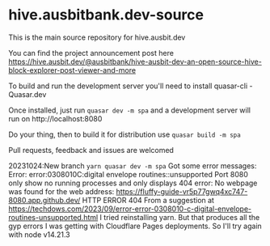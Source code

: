 # hive.ausbitbank.dev-source
 
This is the main source repository for hive.ausbit.dev

You can find the project announcement post here 
https://hive.ausbit.dev/@ausbitbank/hive-ausbit-dev-an-open-source-hive-block-explorer-post-viewer-and-more

To build and run the development server you'll need to install quasar-cli - Quasar.dev

Once installed, just run `quasar dev -m spa` and a development server will run on http://localhost:8080

Do your thing, then to build it for distribution use `quasar build -m spa`

Pull requests, feedback and issues are welcomed

20231024:New branch 
`yarn quasar dev -m spa`
Got some error messages:
Error: error:0308010C:digital envelope routines::unsupported
Port 8080 only show no running processes and only displays 404 error:
No webpage was found for the web address: https://fluffy-guide-vr5p77gwq4xc747-8080.app.github.dev/
HTTP ERROR 404
From a suggestion at https://techdows.com/2023/09/error-error-0308010-c-digital-envelope-routines-unsupported.html I tried reinstalling yarn. But that produces all the gyp errors I was getting with Cloudflare Pages deployments. So I'll try again with node v14.21.3